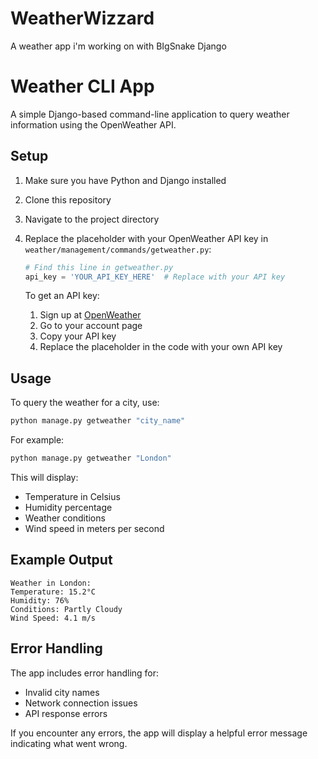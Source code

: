 # WeatherWizzard
A weather app i'm working on with BIgSnake Django
# Weather CLI App

A simple Django-based command-line application to query weather information using the OpenWeather API.

## Setup

1. Make sure you have Python and Django installed
2. Clone this repository
3. Navigate to the project directory
4. Replace the placeholder with your OpenWeather API key in `weather/management/commands/getweather.py`:
   ```python
   # Find this line in getweather.py
   api_key = 'YOUR_API_KEY_HERE'  # Replace with your API key
   ```

   To get an API key:
   1. Sign up at [OpenWeather](https://openweathermap.org/)
   2. Go to your account page
   3. Copy your API key
   4. Replace the placeholder in the code with your own API key

## Usage

To query the weather for a city, use:
```bash
python manage.py getweather "city_name"
```

For example:
```bash
python manage.py getweather "London"
```

This will display:
- Temperature in Celsius
- Humidity percentage
- Weather conditions
- Wind speed in meters per second

## Example Output
```
Weather in London:
Temperature: 15.2°C
Humidity: 76%
Conditions: Partly Cloudy
Wind Speed: 4.1 m/s
```

## Error Handling

The app includes error handling for:
- Invalid city names
- Network connection issues
- API response errors

If you encounter any errors, the app will display a helpful error message indicating what went wrong.
